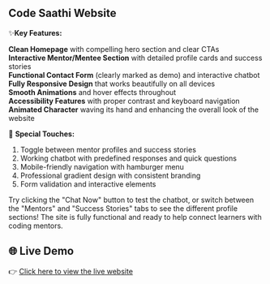## Code Saathi Website

✨**Key Features:**

**Clean Homepage**
 with compelling hero section and clear CTAs  
**Interactive Mentor/Mentee Section**
 with detailed profile cards and success stories  
**Functional Contact Form**
 (clearly marked as demo) and interactive chatbot  
**Fully Responsive Design**
 that works beautifully on all devices  
**Smooth Animations**
 and hover effects throughout  
**Accessibility Features**
 with proper contrast and keyboard navigation  
 **Animated Character**
 waving its hand and enhancing the overall look of the website  
 
🎯 **Special Touches:**
1. Toggle between mentor profiles and success stories
2. Working chatbot with predefined responses and quick questions
3. Mobile-friendly navigation with hamburger menu
4. Professional gradient design with consistent branding
5. Form validation and interactive elements

Try clicking the "Chat Now" button to test the chatbot, or switch between the "Mentors" and "Success Stories" tabs to see the different profile sections! The site is fully functional and ready to help connect learners with coding mentors.  

## 🌐 Live Demo

👉 [Click here to view the live website](https://aryan06-ghai.github.io/project-website-cs/?v=2)

